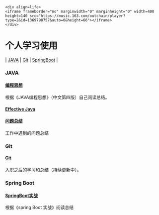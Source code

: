 ```
<div align=life> 
<iframe frameborder="no" marginwidth="0" marginheight="0" width=400 height=140 src="https://music.163.com/outchain/player?type=2&id=1369798757&auto=0&height=66"></iframe>
</div>
```

# 个人学习使用

| [JAVA](#JAVA) | [Git](#Git) | [SpringBoot](#SpringBoot) |

### JAVA
   #### [编程思想](Java/编程思想.md)
   根据《JAVA编程思想》（中文第四版）自己阅读总结。
#### [Effective Java](Java/Effective%20Java.md)

   #### [问题总结](Java/working.md)
   工作中遇到的问题总结

### Git
   #### [Git](Git/Git.md)
   入职之后的学习和总结（持续更新中）。

### Spring Boot
   #### [SpringBoot实战](SpringBoot/SpringBoot实战.md)
   根据《spring Boot 实战》阅读总结

